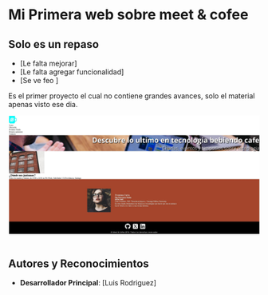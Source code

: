 # Mi Primera web sobre meet & cofee

## Solo es un repaso 

- [Le falta mejorar]
- [Le falta agregar funcionalidad]
- [Se ve feo ]

Es el primer proyecto el cual no contiene grandes avances, solo el material apenas visto ese dia.

![Wireframe - 1](https://raw.githubusercontent.com/anibaloso/g11-meet-cofee/main/assets/img/pantallaso.jpg)

```

```


## Autores y Reconocimientos

- **Desarrollador Principal**: [Luis Rodriguez]

